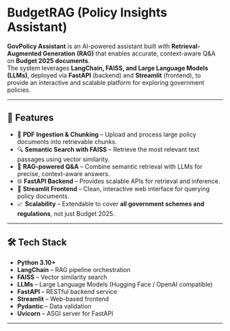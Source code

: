 # BudgetRAG (Policy Insights Assistant)

**GovPolicy Assistant** is an AI-powered assistant built with **Retrieval-Augmented Generation (RAG)** that enables accurate, context-aware Q&A on **Budget 2025 documents**.  
The system leverages **LangChain, FAISS, and Large Language Models (LLMs)**, deployed via **FastAPI** (backend) and **Streamlit** (frontend), to provide an interactive and scalable platform for exploring government policies.

---

## 🚀 Features
- 📄 **PDF Ingestion & Chunking** – Upload and process large policy documents into retrievable chunks.  
- 🔍 **Semantic Search with FAISS** – Retrieve the most relevant text passages using vector similarity.  
- 🤖 **RAG-powered Q&A** – Combine semantic retrieval with LLMs for precise, context-aware answers.  
- 🌐 **FastAPI Backend** – Provides scalable APIs for retrieval and inference.  
- 🎨 **Streamlit Frontend** – Clean, interactive web interface for querying policy documents.  
- 📈 **Scalability** – Extendable to cover **all government schemes and regulations**, not just Budget 2025.  

---

## 🛠️ Tech Stack
- **Python 3.10+**
- **LangChain** – RAG pipeline orchestration  
- **FAISS** – Vector similarity search  
- **LLMs** – Large Language Models (Hugging Face / OpenAI compatible)  
- **FastAPI** – RESTful backend service  
- **Streamlit** – Web-based frontend  
- **Pydantic** – Data validation  
- **Uvicorn** – ASGI server for FastAPI  

---